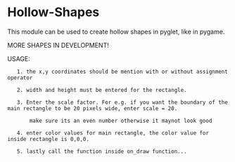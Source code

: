 # Hollow-Shapes

This module can be used to create hollow shapes in pyglet, like in pygame.

MORE SHAPES IN DEVELOPMENT!

USAGE: 

       1. the x,y coordinates should be mention with or without assignment operator 

       2. width and height must be entered for the rectangle.
       
       3. Enter the scale factor. For e.g. if you want the boundary of the main rectangle to be 20 pixels wide, enter scale = 20. 
       
           make sure its an even number otherwise it maynot look good

       4. enter color values for main rectangle, the color value for inside rectangle is 0,0,0.
       
       5. lastly call the function inside on_draw function...
